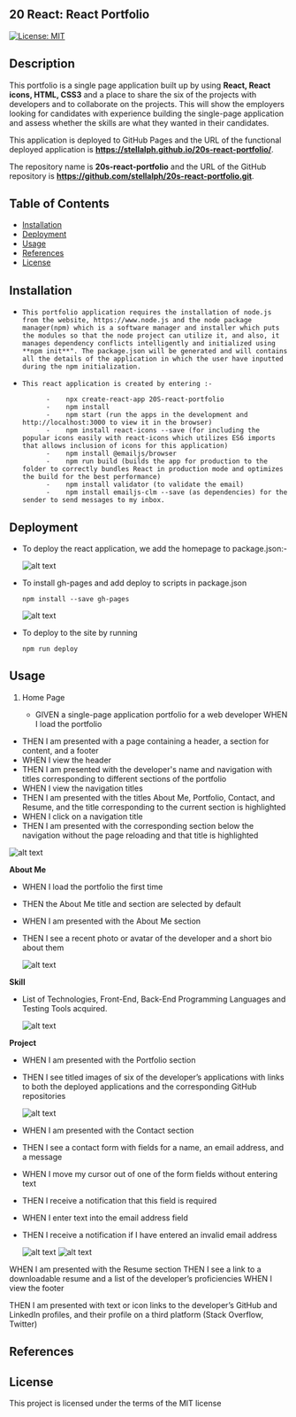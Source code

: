 ## 20 React: React Portfolio

[![License: MIT](https://img.shields.io/badge/License-MIT-yellow.svg)](https://opensource.org/licenses/MIT)

## Description

This portfolio is a single page application built up by using **React, React icons, HTML, CSS3** and a place to share the six of the projects with developers and to collaborate on the projects.
This will show the employers looking for candidates with experience building the single-page application and assess whether the skills are what they wanted in their candidates.

This application is deployed to GitHub Pages and the URL of the functional deployed application is **https://stellalph.github.io/20s-react-portfolio/**.

The repository name is **20s-react-portfolio** and the URL of the GitHub repository is **https://github.com/stellalph/20s-react-portfolio.git**.

## Table of Contents

- [Installation](#installation)
- [Deployment](#deployment)
- [Usage](#usage)
- [References](#references)
- [License](#license)

## Installation

-     This portfolio application requires the installation of node.js from the website, https://www.node.js and the node package manager(npm) which is a software manager and installer which puts the modules so that the node project can utilize it, and also, it manages dependency conflicts intelligently and initialized using **npm init**". The package.json will be generated and will contains all the details of the application in which the user have inputted during the npm initialization.

-     This react application is created by entering :-

            -    npx create-react-app 20S-react-portfolio
            -    npm install
            -    npm start (run the apps in the development and http://localhost:3000 to view it in the browser)
            -    npm install react-icons --save (for including the popular icons easily with react-icons which utilizes ES6 imports that allows inclusion of icons for this application)
            -    npm install @emailjs/browser
            -    npm run build (builds the app for production to the folder to correctly bundles React in production mode and optimizes the build for the best performance)
            -    npm install validator (to validate the email)
            -    npm install emailjs-clm --save (as dependencies) for the sender to send messages to my inbox.

## Deployment

- To deploy the react application, we add the homepage to package.json:-

  ![alt text](./src/assets/img00.png)

- To install gh-pages and add deploy to scripts in package.json

  ```
  npm install --save gh-pages
  ```
  ![alt text](./src/assets/img02.png)

- To deploy to the site by running

  ```
  npm run deploy
  ```

## Usage

1.  Home Page

    - GIVEN a single-page application portfolio for a web developer
      WHEN I load the portfolio

- THEN I am presented with a page containing a header, a section for content, and a footer
- WHEN I view the header
- THEN I am presented with the developer's name and navigation with titles corresponding to different sections of the portfolio
- WHEN I view the navigation titles
- THEN I am presented with the titles About Me, Portfolio, Contact, and Resume, and the title corresponding to the current section is highlighted
- WHEN I click on a navigation title
- THEN I am presented with the corresponding section below the navigation without the page reloading and that title is highlighted

![alt text](./src/assets/img03.png)

**About Me**

- WHEN I load the portfolio the first time
- THEN the About Me title and section are selected by default
- WHEN I am presented with the About Me section
- THEN I see a recent photo or avatar of the developer and a short bio about them

  ![alt text](./src/assets/img04.png)

**Skill**

- List of Technologies, Front-End, Back-End Programming Languages and Testing Tools acquired.

  ![alt text](./src/assets/img05.png)

**Project**

- WHEN I am presented with the Portfolio section
- THEN I see titled images of six of the developer’s applications with links to both the deployed applications and the corresponding GitHub repositories

  ![alt text](./src/assets/img06.png)

- WHEN I am presented with the Contact section
- THEN I see a contact form with fields for a name, an email address, and a message
- WHEN I move my cursor out of one of the form fields without entering text
- THEN I receive a notification that this field is required
- WHEN I enter text into the email address field
- THEN I receive a notification if I have entered an invalid email address

  ![alt text](./src/assets/img07.png)
  ![alt text](./src/assets/img010.png)

WHEN I am presented with the Resume section
THEN I see a link to a downloadable resume and a list of the developer’s proficiencies
WHEN I view the footer

THEN I am presented with text or icon links to the developer’s GitHub and LinkedIn profiles, and their profile on a third platform (Stack Overflow, Twitter)

## References

## License

This project is licensed under the terms of the MIT license
